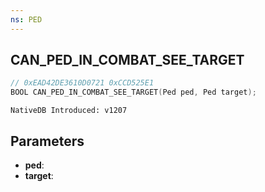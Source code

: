 ```yaml
---
ns: PED
---
```

## CAN_PED_IN_COMBAT_SEE_TARGET

```c
// 0xEAD42DE3610D0721 0xCCD525E1
BOOL CAN_PED_IN_COMBAT_SEE_TARGET(Ped ped, Ped target);
```

```
NativeDB Introduced: v1207
```

## Parameters
* **ped**:
* **target**:
